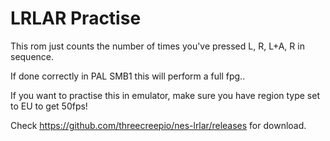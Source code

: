 # LRLAR Practise

This rom just counts the number of times you've pressed L, R, L+A, R in sequence.

If done correctly in PAL SMB1 this will perform a full fpg..

If you want to practise this in emulator, make sure you have region type set to EU to get 50fps!

Check https://github.com/threecreepio/nes-lrlar/releases for download.
